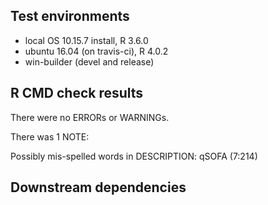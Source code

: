 ## Test environments
* local OS 10.15.7 install, R 3.6.0
* ubuntu 16.04 (on travis-ci), R 4.0.2
* win-builder (devel and release)

## R CMD check results
There were no ERRORs or WARNINGs.

There was 1 NOTE:

Possibly mis-spelled words in DESCRIPTION:
  qSOFA (7:214)

## Downstream dependencies
